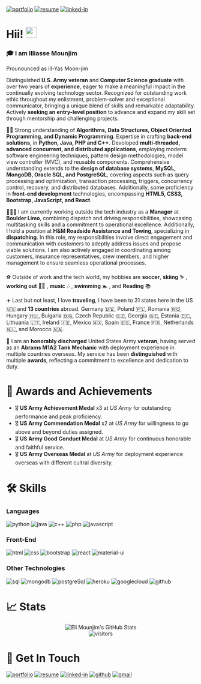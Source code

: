 [![portfolio](https://img.shields.io/badge/Portfolio-5340ff?style=for-the-badge&logo=Google-chrome&logoColor=white)](https://iliasmounjim.github.io/Portfolio/)
[![resume](https://img.shields.io/badge/Resume-4285F4?style=for-the-badge&logo=read-the-docs&logoColor=white)](https://github.com/IliasMounjim/Resume/blob/main/Illiasse%20software%20Developer%20resume.pdf)
[![linked-in](https://img.shields.io/badge/Linked_In-0077B5?style=for-the-badge&logo=LinkedIn&logoColor=white)](https://www.linkedin.com/in/illiasse-mounjim-199624170/)

# Hii! <img src="https://media.giphy.com/media/hvRJCLFzcasrR4ia7z/giphy.gif" width="29px" height="29px">
 
### 🎓 I am **Illiasse Mounjim**
Prounounced as ill-Yas Moon-jim

Distinguished **U.S. Army veteran** and **Computer Science graduate** with over two years of **experience**, eager to make a meaningful impact in the continually evolving technology sector. Recognized for outstanding work ethic throughout my enlistment, problem-solver and exceptional communicator, bringing a unique blend of skills and remarkable adaptability. Actively **seeking an entry-level position** to advance and expand my skill set through mentorship and challenging projects. 

👨‍💻 Strong understanding of **Algorithms, Data Structures, Object Oriented Programming, and Dynamic Programming**. Expertise in crafting **back-end solutions**, in **Python, Java, PHP and C++**. Devoloped **multi-threaded, advanced concurrent, and distributed applications**, employing moderm software engineering techniques, pattern design methodologies, model view controller (MVC), and reusable components. 
Comprehensive understanding extends to the **design of database systems**, **MySQL, MongoDB, Oracle SQL, and PostgreSQL**, covering aspects such as query processing and optimization, transaction processing, triggers, concurrency control, recovery, and distributed databases. Additionally, some proficiency in **front-end development** technologies, encompassing **HTML5, CSS3, Bootstrap, JavaScript, and React**.


👨🏻‍🔧 I am currently working outside the tech industry as a **Manager** at **Boulder Limo**, combining dispatch and driving responsibilities, showcasing multitasking skills and a commitment to operational excellence. Additionally, I hold a position at **H&M Roadside Assistance and Towing**, specializing in **dispatching**. In this role, my responsibilities involve direct engagement and communication with customers to adeptly address issues and propose viable solutions. I am also actively engaged in coordinating among customers, insurance representatives, crew members, and higher management to ensure seamless operational processes.

 
⚽️ Outside of work and the tech world, my hobbies are  **soccer**, **skiing** ⛷ , **working out** 🏋️‍♀️ , **music** 🎶 , **swimming** 🏊  , and **Reading** 📚 

✈️ Last but not least, I love **traveling**, I have been to 31 states here in the US 🇺🇸  and **13 countries** abroad. Germany 🇩🇪, Poland 🇵🇱, Romania 🇷🇴, Hungary 🇭🇺, Bulgaria 🇧🇬, Czech Republic 🇨🇿, Georgia 🇬🇪, Estonia 🇪🇪, Lithuania 🇱🇹, Ireland 🇮🇪, Mexico 🇲🇽, Spain 🇪🇸, France 🇫🇷, Netherlands 🇳🇱, and Morocco 🇲🇦.


🫡 I am an **honorably discharged** United States Army **veteran**, having served as an **Abrams M1A2 Tank Mechanic** with deployment experience in multiple countries overseas. My service has been **distinguished** with multiple **awards**, reflecting a commitment to excellence and dedication to duty.

# 🏅 Awards and Achievements 

-   🎖 **US Army Achievement Medal** x3  at _US Army_ for outstanding performance and peak proficiency.
-   🎖 **US Army Commendation Medal** x2 at _US Army_ for willingness to go above and beyond duties assigned. 
-   🎖 **US Army Good Conduct Medal**    at _US Army_ for continuous honorable and faithful service. 
-   🎖 **US Army Overseas Medal**        at _US Army_ for deployment experience overseas with different cultral diversity.



# 🛠️ Skills

### Languages

![python](https://img.shields.io/badge/Python-3776AB?style=for-the-badge&logo=python&logoColor=white)
![java](https://img.shields.io/badge/Java-ED8B00?style=for-the-badge&logo=openjdk&logoColor=white)
![c++](https://img.shields.io/badge/C%2B%2B-00599C?style=for-the-badge&logo=c%2B%2B&logoColor=white)
![php](https://img.shields.io/badge/PHP-777BB4?style=for-the-badge&logo=php&logoColor=white)
![javascript](https://img.shields.io/badge/JavaScript-F7DF1E?style=for-the-badge&logo=javascript&logoColor=black)

### Front-End

![html](https://img.shields.io/badge/HTML5-E34F26?style=for-the-badge&logo=html5&logoColor=white)
![css](https://img.shields.io/badge/CSS3-1572B6?style=for-the-badge&logo=css3&logoColor=white)
![bootstrap](https://img.shields.io/badge/Bootstrap-563D7C?style=for-the-badge&logo=bootstrap&logoColor=white)
![react](https://img.shields.io/badge/React-20232A?style=for-the-badge&logo=react&logoColor=61DAFB)
![material-ui](https://img.shields.io/badge/Material_UI-0081CB?style=for-the-badge&logo=mui&logoColor=white)

### Other Technologies

![sql](https://img.shields.io/badge/MySQL-005C84?style=for-the-badge&logo=mysql&logoColor=white)
![mongodb](https://img.shields.io/badge/MongoDB-4EA94B?style=for-the-badge&logo=mongodb&logoColor=white)
![postgreSql](https://img.shields.io/badge/PostgreSQL-316192?style=for-the-badge&logo=postgresql&logoColor=white)
![heroku](https://img.shields.io/badge/Heroku-430098?style=for-the-badge&logo=heroku&logoColor=white)
![googlecloud](https://img.shields.io/badge/Google_Cloud-4285F4?style=for-the-badge&logo=google-cloud&logoColor=white)
![github](https://img.shields.io/badge/GitHub-100000?style=for-the-badge&logo=github&logoColor=white)



# 📈 Stats

<div align="center">
    <img src="https://github-readme-stats.vercel.app/api?username=EliMounjim&show_icons=true&hide_border=true" alt="Eli Mounjim's GitHub Stats">
    <br />
    <img src="https://visitor-badge.laobi.icu/badge?page_id=EliMounjim.EliMounjim" alt="visitors">
</div>



# 🔗 Get In Touch
[![portfolio](https://img.shields.io/badge/Portfolio-5340ff?style=for-the-badge&logo=Google-chrome&logoColor=white)](https://Iliasmounjim.github.io/Portfolio/)
[![resume](https://img.shields.io/badge/Resume-4285F4?style=for-the-badge&logo=read-the-docs&logoColor=white)](https://github.com/IliasMounjim/Resume/blob/main/Illiasse%20software%20Developer%20resume.pdf)
[![linked-in](https://img.shields.io/badge/Linked_In-0077B5?style=for-the-badge&logo=LinkedIn&logoColor=white)](https://www.linkedin.com/in/illiasse-mounjim-199624170/)
[![github](https://img.shields.io/badge/GitHub-000000?style=for-the-badge&logo=GitHub&logoColor=white)](https://github.com/IliasMounjim)
[![gmail](https://img.shields.io/badge/Gmail-D14836?style=for-the-badge&logo=Gmail&logoColor=white)](illiasse.mounjim@outlook.com)

<!--
**IliasMounjim/IliasMounjim** is a ✨ _special_ ✨ repository because its `README.md` (this file) appears on your GitHub profile.

Here are some ideas to get you started:

- 🔭 I’m currently working on ...
- 🌱 I’m currently learning ...
- 👯 I’m looking to collaborate on ...
- 🤔 I’m looking for help with ...
- 💬 Ask me about ...
- 📫 How to reach me: ...
- 😄 Pronouns: ...
- ⚡ Fun fact: ...
-->
